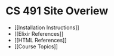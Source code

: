 # CS 491 Site Overiew
- [[Installation Instructions]]
- [[Elixir References]]
- [[HTML References]]
- [[Course Topics]]